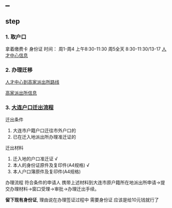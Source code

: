 # _

## step

### 1. 取户口

拿着缴费卡 身份证
时间：
    周1-周4 上午8:30-11:30
    周5全天 8:30-11:30/13-17
[人才中心信息](https://114.mingluji.com/minglu/%E5%A4%A7%E8%BF%9E%E5%B8%82%E4%BA%BA%E6%89%8D%E6%9C%8D%E5%8A%A1%E4%B8%AD%E5%BF%83%E8%BD%AF%E4%BB%B6%E5%9B%AD%E5%88%86%E9%83%A8)

### 2. 办理迁移

[人才中心到高家派出所路线](https://map.baidu.com/dir/%E5%A4%A7%E8%BF%9E%E8%BD%AF%E4%BB%B6%E5%9B%AD2%E5%8F%B7%E6%A5%BC-A%E5%BA%A7/%E6%95%B0%E7%A0%81%E5%B9%BF%E5%9C%BA/@13530377.80015666,4679154.538172328,19.46z?querytype=nav&c=167&sn=2$$$$$$%E5%A4%A7%E8%BF%9E%E8%BD%AF%E4%BB%B6%E5%9B%AD2%E5%8F%B7%E6%A5%BC-A%E5%BA%A7$$$%E5%A4%A7%E8%BF%9E%E5%B8%82%E7%94%98%E4%BA%95%E5%AD%90%E5%8C%BA$$&en=1$ffd00644f18b6d82f2893$.72,4678846.48$$%E6%95%B0%E7%A0%81%E5%B9%BF%E5%9C%BA$$$$$&sc=167&ec=167&pn=0&rn=5&mrs=1&version=4&route_traffic=1&sy=0&da_src=shareurl)

[高家派出所信息](http://dl.bendibao.com/wangdian/dian/5052747.shtm)

### 3. [大连户口迁出流程](http://dl.bendibao.com/live/hukou/)

迁出条件
  
  1. 大连市户籍户口迁往市外户口的
  2. 已在迁入地派出所办理准迁证的

迁出材料

  1. 迁入地的户口准迁证 √
  2. 本人的身份证原件及复印件(A4规格) √
  3. 本人户口簿原件及复印件(A4规格)

办理流程
符合条件的申请人
携带上述材料到大连市原户籍所在地派出所申请→提交办理材料→窗口受理→审批→办理迁出手续。

**留下现有身份证**, 理由说在办理签证过程中 需要身份证 应该是给10元钱就行了
